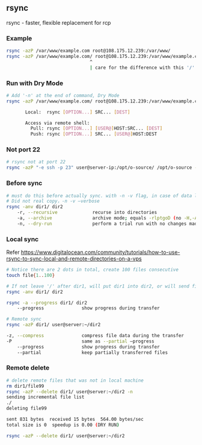 ## rsync
rsync - faster, flexible replacement for rcp

### Example
```bash
rsync -azP /var/www/example.com root@108.175.12.239:/var/www/
rsync -azP /var/www/example.com/ root@108.175.12.239:/var/www/example.com/
                               ^
                               | care for the difference with this '/'
```

### Run with Dry Mode
```bash
# Add '-n' at the end of command, Dry Mode
rsync -azP /var/www/example.com/ root@108.175.12.239:/var/www/example.com/ -n

       Local:  rsync [OPTION...] SRC... [DEST]

       Access via remote shell:
         Pull: rsync [OPTION...] [USER@]HOST:SRC... [DEST]
         Push: rsync [OPTION...] SRC... [USER@]HOST:DEST
```

### Not port 22
```bash
# rsync not at port 22
rsync -azP "-e ssh -p 23" user@server-ip:/opt/o-source/ /opt/o-source -n
```

### Before sync
```bash
# must do this before actually sync. with -n -v flag, in case of data lose.
# Did not real copy，-n -v —verbose
rsync -anv dir1/ dir2
    -r, --recursive             recurse into directories
    -a, --archive               archive mode; equals -rlptgoD (no -H,-A,-X)
    -n, --dry-run               perform a trial run with no changes made
```

### Local sync
Refer <https://www.digitalocean.com/community/tutorials/how-to-use-rsync-to-sync-local-and-remote-directories-on-a-vps>

```bash
# Notice there are 2 dots in total, create 100 files consecutive
touch file{1..100}

# If not leave '/' after dir1, will put dir1 into dir2, or will send files under dir1
rsync -anv dir1/ dir2

rsync -a --progress dir1/ dir2
    --progress              show progress during transfer
```

```bash
# Remote sync
rsync -azP dir1/ user@server:~/dir2

-z, --compress              compress file data during the transfer
-P                          same as --partial —progress
    --progress              show progress during transfer
    --partial               keep partially transferred files
```

### Remote delete
```bash
# delete remote files that was not in local machine
rm dir1/file99
rsync -azP --delete dir1/ user@server:~/dir2 -n
sending incremental file list
./
deleting file99

sent 831 bytes  received 15 bytes  564.00 bytes/sec
total size is 0  speedup is 0.00 (DRY RUN)

rsync -azP --delete dir1/ user@server:~/dir2
```